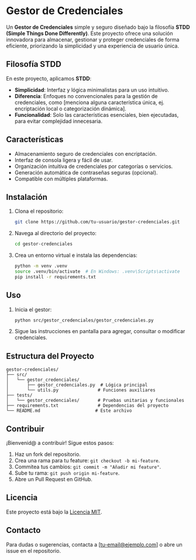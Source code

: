 # Gestor de Credenciales

Un **Gestor de Credenciales** simple y seguro diseñado bajo la filosofía **STDD (Simple Things Done Differently)**. Este proyecto ofrece una solución innovadora para almacenar, gestionar y proteger credenciales de forma eficiente, priorizando la simplicidad y una experiencia de usuario única.

## Filosofía STDD
En este proyecto, aplicamos **STDD**:
- **Simplicidad**: Interfaz y lógica minimalistas para un uso intuitivo.
- **Diferencia**: Enfoques no convencionales para la gestión de credenciales, como [menciona alguna característica única, ej. encriptación local o categorización dinámica].
- **Funcionalidad**: Solo las características esenciales, bien ejecutadas, para evitar complejidad innecesaria.

## Características
- Almacenamiento seguro de credenciales con encriptación.
- Interfaz de consola ligera y fácil de usar.
- Organización intuitiva de credenciales por categorías o servicios.
- Generación automática de contraseñas seguras (opcional).
- Compatible con múltiples plataformas.

## Instalación
1. Clona el repositorio:
   ```bash
   git clone https://github.com/tu-usuario/gestor-credenciales.git
   ```
2. Navega al directorio del proyecto:
   ```bash
   cd gestor-credenciales
   ```
3. Crea un entorno virtual e instala las dependencias:
   ```bash
   python -m venv .venv
   source .venv/bin/activate  # En Windows: .venv\Scripts\activate
   pip install -r requirements.txt
   ```

## Uso
1. Inicia el gestor:
   ```bash
   python src/gestor_credenciales/gestor_credenciales.py
   ```
2. Sigue las instrucciones en pantalla para agregar, consultar o modificar credenciales.

## Estructura del Proyecto
```
gestor-credenciales/
├── src/
│   └── gestor_credenciales/
│       ├── gestor_credenciales.py  # Lógica principal
│       └── utils.py               # Funciones auxiliares
├── tests/
│   └── gestor_credenciales/       # Pruebas unitarias y funcionales
├── requirements.txt               # Dependencias del proyecto
└── README.md                     # Este archivo
```

## Contribuir
¡Bienvenid@ a contribuir! Sigue estos pasos:
1. Haz un fork del repositorio.
2. Crea una rama para tu feature: `git checkout -b mi-feature`.
3. Commitea tus cambios: `git commit -m "Añadir mi feature"`.
4. Sube tu rama: `git push origin mi-feature`.
5. Abre un Pull Request en GitHub.

## Licencia
Este proyecto está bajo la [Licencia MIT](LICENSE).

## Contacto
Para dudas o sugerencias, contacta a [tu-email@ejemplo.com] o abre un issue en el repositorio.